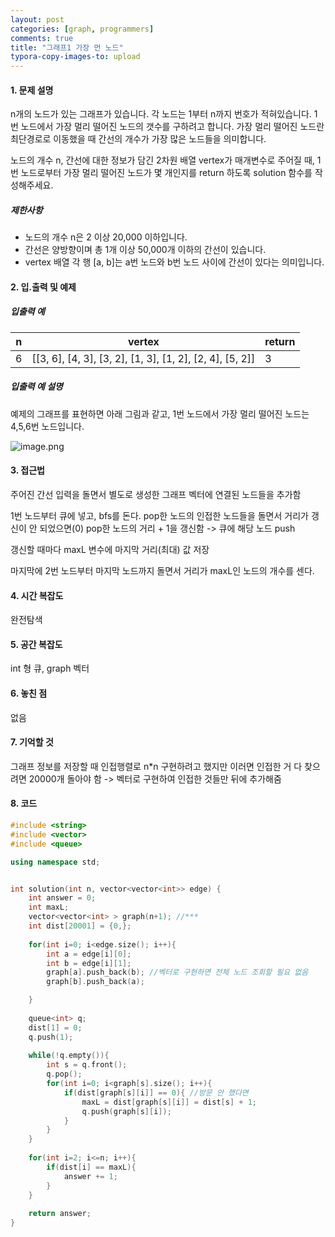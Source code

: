 ```yaml
---
layout: post
categories: [graph, programmers]
comments: true
title: "그래프1 가장 먼 노드"
typora-copy-images-to: upload
---
```


#### 1. 문제 설명

n개의 노드가 있는 그래프가 있습니다. 각 노드는 1부터 n까지 번호가 적혀있습니다. 1번 노드에서 가장 멀리 떨어진 노드의 갯수를 구하려고 합니다. 가장 멀리 떨어진 노드란 최단경로로 이동했을 때 간선의 개수가 가장 많은 노드들을 의미합니다.

노드의 개수 n, 간선에 대한 정보가 담긴 2차원 배열 vertex가 매개변수로 주어질 때, 1번 노드로부터 가장 멀리 떨어진 노드가 몇 개인지를 return 하도록 solution 함수를 작성해주세요.

##### 제한사항

- 노드의 개수 n은 2 이상 20,000 이하입니다.
- 간선은 양방향이며 총 1개 이상 50,000개 이하의 간선이 있습니다.
- vertex 배열 각 행 [a, b]는 a번 노드와 b번 노드 사이에 간선이 있다는 의미입니다.

#### 2. 입.출력 및 예제

##### 입출력 예

| n    | vertex                                                   | return |
| ---- | -------------------------------------------------------- | ------ |
| 6    | [[3, 6], [4, 3], [3, 2], [1, 3], [1, 2], [2, 4], [5, 2]] | 3      |

##### 입출력 예 설명

예제의 그래프를 표현하면 아래 그림과 같고, 1번 노드에서 가장 멀리 떨어진 노드는 4,5,6번 노드입니다.

![image.png](https://tva1.sinaimg.cn/large/e6c9d24egy1h079s1q4fej20cy0c0q32.jpg)

#### 3. 접근법

주어진 간선 입력을 돌면서 별도로 생성한 그래프 벡터에 연결된 노드들을 추가함

1번 노드부터 큐에 넣고, bfs를 돈다. pop한 노드의 인접한 노드들을 돌면서 거리가 갱신이 안 되었으면(0) pop한 노드의 거리 + 1을 갱신함 -> 큐에 해당 노드  push

갱신할 때마다 maxL  변수에 마지막 거리(최대) 값 저장

마지막에 2번 노드부터 마지막 노드까지 돌면서 거리가 maxL인 노드의 개수를 센다.

#### 4. 시간 복잡도 

완전탐색

#### 5. 공간 복잡도

int 형 큐, graph 벡터 

#### 6. 놓친 점

없음

#### 7. 기억할 것

그래프 정보를 저장할 때 인접행렬로 n*n 구현하려고 했지만 이러면 인접한 거 다 찾으려면 20000개 돌아야 함 -> 벡터로 구현하여 인접한 것들만 뒤에 추가해줌

#### 8. 코드

```c++
#include <string>
#include <vector>
#include <queue>

using namespace std;


int solution(int n, vector<vector<int>> edge) {
    int answer = 0;
    int maxL;
    vector<vector<int> > graph(n+1); //***
    int dist[20001] = {0,};
    
    for(int i=0; i<edge.size(); i++){
        int a = edge[i][0];
        int b = edge[i][1];
        graph[a].push_back(b); //벡터로 구현하면 전체 노드 조회할 필요 없음
        graph[b].push_back(a);

    }
    
    queue<int> q;
    dist[1] = 0;
    q.push(1);
    
    while(!q.empty()){
        int s = q.front();
        q.pop();
        for(int i=0; i<graph[s].size(); i++){
            if(dist[graph[s][i]] == 0){ //방문 안 했다면 
                maxL = dist[graph[s][i]] = dist[s] + 1;
                q.push(graph[s][i]);
            }
        }
    }
    
    for(int i=2; i<=n; i++){
        if(dist[i] == maxL){
            answer += 1;
        }
    }
    
    return answer;
}
```
